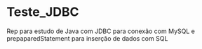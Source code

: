 # Teste_JDBC
Rep para estudo de Java com JDBC para conexão com MySQL e prepaparedStatement para inserção de dados com SQL
